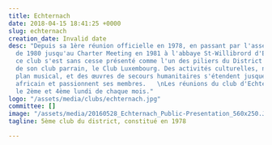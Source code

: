 ```yaml
---
title: Echternach
date: 2018-04-15 18:41:25 +0000
slug: echternach
creation_date: Invalid date
desc: "Depuis sa 1ère réunion officielle en 1978, en passant par l'assemblée constitutive
  de 1980 jusqu'au Charter Meeting en 1981 à l'abbaye St-Willibrord d'Echternach,
  ce club s'est sans cesse présenté comme l'un des piliers du District 104 à l'instar
  de son club parrain, le Club Luxembourg. Des activités culturelles, notamment au
  plan musical, et des œuvres de secours humanitaires s'étendent jusque sur le continent
  africain et passionnent ses membres.   \nLes réunions du club d'Echternach ont lieu
  le 2ème et 4ème lundi de chaque mois."
logo: "/assets/media/clubs/echternach.jpg"
committee: []
image: "/assets/media/20160528_Echternach_Public-Presentation_560x250.JPG"
tagline: 5ème club du district, constitué en 1978

---
```

